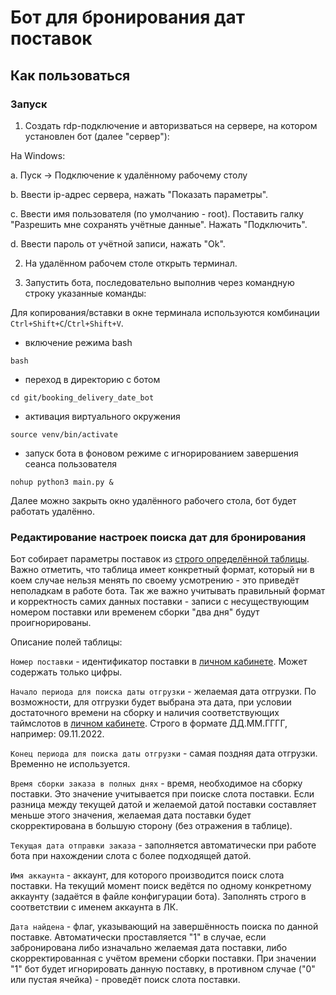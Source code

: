 # Бот для бронирования дат поставок

## Как пользоваться

### Запуск

1. Создать rdp-подключение и авторизваться на сервере, на котором установлен бот (далее "сервер"):

На Windows:

a. Пуск -> Подключение к удалённому рабочему столу

b. Ввести ip-адрес сервера, нажать "Показать параметры".

c. Ввести имя пользователя (по умолчанию - root). Поставить галку "Разрешить мне сохранять учётные данные". Нажать "Подключить".

d. Ввести пароль от учётной записи, нажать "Ok".

2. На удалённом рабочем столе открыть терминал.

3. Запустить бота, последовательно выполнив через командную строку указанные команды:

Для копирования/вставки в окне терминала используются комбинации `Ctrl+Shift+C`/`Ctrl+Shift+V`.

- включение режима bash
```
bash
```
- переход в директорию с ботом
```
cd git/booking_delivery_date_bot
```
- активация виртуального окружения
```
source venv/bin/activate
```
- запуск бота в фоновом режиме с игнорированием завершения сеанса пользователя
```
nohup python3 main.py &
```

Далее можно закрыть окно удалённого рабочего стола, бот будет работать удалённо.

### Редактирование настроек поиска дат для бронирования

Бот собирает параметры поставок из [строго определённой таблицы](https://docs.google.com/spreadsheets/d/1fjCuy2j6gikIDPR5HZvEThrT3BLyr-0iHmx7Ek4-VnY/edit?usp=sharing).
Важно отметить, что таблица имеет конкретный формат, который ни в коем случае нельзя менять по своему усмотрению - это приведёт неполадкам в работе бота. Так же важно учитывать правильный формат и корректность самих данных поставки - записи с несуществующим номером поставки или временем сборки "два дня" будут проигнорированы.

Описание полей таблицы:

`Номер поставки` - идентификатор поставки в [личном кабинете](https://seller.ozon.ru/app/supply/orders?filter=SupplyPreparation). Может содержать только цифры.

`Начало периода для поиска даты отгрузки` - желаемая дата отгрузки. По возможности, для отгрузки будет выбрана эта дата, при условии достаточного времени на сборку и наличия соответствующих таймслотов в [личном кабинете](https://seller.ozon.ru/app/supply/orders?filter=SupplyPreparation). Строго в формате ДД.ММ.ГГГГ, например: 09.11.2022.

`Конец периода для поиска даты отгрузки` - самая поздняя дата отгрузки. Временно не используется.

`Время сборки заказа в полных днях` - время, необходимое на сборку поставки. Это значение учитывается при поиске слота поставки. Если разница между текущей датой и желаемой датой поставки составляет меньше этого значения, желаемая дата поставки будет скорректирована в большую сторону (без отражения в таблице).

`Текущая дата отправки заказа` - заполняется автоматически при работе бота при нахождении слота с более подходящей датой. 

`Имя аккаунта` - аккаунт, для которого производится поиск слота поставки. На текущий момент поиск ведётся по одному конкретному аккаунту (задаётся в файле конфигурации бота). Заполнять строго в соответствии с именем аккаунта в ЛК.

`Дата найдена` - флаг, указывающий на завершённость поиска по данной поставке. Автоматически проставляется "1" в случае, если забронирована либо изначально желаемая дата поставки, либо скорректированная с учётом времени сборки поставки. При значении "1" бот будет игнорировать данную поставку, в противном случае ("0" или пустая ячейка) - проведёт поиск слота поставки.
